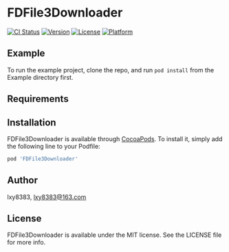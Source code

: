 # FDFile3Downloader

[![CI Status](https://img.shields.io/travis/lxy8383/FDFile3Downloader.svg?style=flat)](https://travis-ci.org/lxy8383/FDFile3Downloader)
[![Version](https://img.shields.io/cocoapods/v/FDFile3Downloader.svg?style=flat)](https://cocoapods.org/pods/FDFile3Downloader)
[![License](https://img.shields.io/cocoapods/l/FDFile3Downloader.svg?style=flat)](https://cocoapods.org/pods/FDFile3Downloader)
[![Platform](https://img.shields.io/cocoapods/p/FDFile3Downloader.svg?style=flat)](https://cocoapods.org/pods/FDFile3Downloader)

## Example

To run the example project, clone the repo, and run `pod install` from the Example directory first.

## Requirements

## Installation

FDFile3Downloader is available through [CocoaPods](https://cocoapods.org). To install
it, simply add the following line to your Podfile:

```ruby
pod 'FDFile3Downloader'
```

## Author

lxy8383, lxy8383@163.com

## License

FDFile3Downloader is available under the MIT license. See the LICENSE file for more info.
